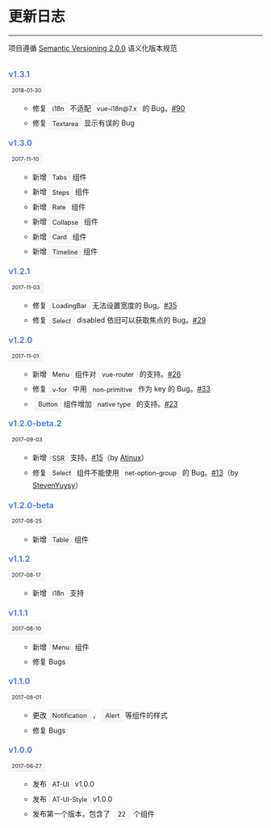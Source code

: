 
# 更新日志

----

项目遵循 [Semantic Versioning 2.0.0](http://semver.org/lang/zh-CN/) 语义化版本规范

<div class="row changelog">
  <net-timeline>
    <net-timeline-item>
      <p class="head">v1.3.1</p>
      <p class="time"><span>2018-01-30</span></p>
      <ul class="content">
        <li>修复<span>i18n</span>不适配<span>vue-i18n@7.x</span>的 Bug。<a href="https://github.com/AT-UI/net-ui/issues/90">#90</a></li>
        <li>修复<span>Textarea</span>显示有误的 Bug</li>
      </ul>
    </net-timeline-item>
    <net-timeline-item color="red">
      <i slot="dot" class="icon icon-award"></i>
      <p class="head">v1.3.0</p>
      <p class="time"><span>2017-11-10</span></p>
      <ul class="content">
        <li>新增<span>Tabs</span>组件</li>
        <li>新增<span>Steps</span>组件</li>
        <li>新增<span>Rate</span>组件</li>
        <li>新增<span>Collapse</span>组件</li>
        <li>新增<span>Card</span>组件</li>
        <li>新增<span>Timeline</span>组件</li>
      </ul>
    </net-timeline-item>
    <net-timeline-item>
      <p class="head">v1.2.1</p>
      <p class="time"><span>2017-11-03</span></p>
      <ul class="content">
        <li>修复<span>LoadingBar</span>无法设置宽度的 Bug。<a href="https://github.com/AT-UI/net-ui/issues/35">#35</a></li>
        <li>修复<span>Select</span>disabled 依旧可以获取焦点的 Bug。<a href="https://github.com/AT-UI/net-ui/issues/29">#29</a></li>
      </ul>
    </net-timeline-item>
    <net-timeline-item color="red">
      <i slot="dot" class="icon icon-award"></i>
      <p class="head">v1.2.0</p>
      <p class="time"><span>2017-11-01</span></p>
      <ul class="content">
        <li>新增<span>Menu</span>组件对<span>vue-router</span>的支持。<a href="https://github.com/AT-UI/net-ui/issues/26">#26</a></li>
        <li>修复<span>v-for</span>中用<span>non-primitive</span>作为 key 的 Bug。<a href="https://github.com/AT-UI/net-ui/issues/33">#33</a></li>
        <li><span>Button</span>组件增加<span>native type</span>的支持。<a href="https://github.com/AT-UI/net-ui/issues/23">#23</a></li>
      </ul>
    </net-timeline-item>
    <net-timeline-item>
      <p class="head">v1.2.0-beta.2</p>
      <p class="time"><span>2017-09-03</span></p>
      <ul class="content">
        <li>新增<span>SSR</span>支持。<a href="https://github.com/AT-UI/net-ui/issues/15">#15</a>（by <a href="https://github.com/Atinux">Atinux</a>）</li>
        <li>修复<span>Select</span>组件不能使用<span>net-option-group</span>的 Bug。<a href="https://github.com/AT-UI/net-ui/issues/13">#13</a>（by <a href="https://github.com/StevenYuysy">StevenYuysy</a>）</li>
      </ul>
    </net-timeline-item>
    <net-timeline-item>
      <p class="head">v1.2.0-beta</p>
      <p class="time"><span>2017-08-25</span></p>
      <ul class="content">
        <li>新增<span>Table</span>组件</li>
      </ul>
    </net-timeline-item>
    <net-timeline-item>
      <p class="head">v1.1.2</p>
      <p class="time"><span>2017-08-17</span></p>
      <ul class="content">
        <li>新增<span>i18n</span>支持</li>
      </ul>
    </net-timeline-item>
    <net-timeline-item>
      <p class="head">v1.1.1</p>
      <p class="time"><span>2017-08-10</span></p>
      <ul class="content">
        <li>新增<span>Menu</span>组件</li>
        <li>修复 Bugs</li>
      </ul>
    </net-timeline-item>
    <net-timeline-item color="red">
      <i slot="dot" class="icon icon-award"></i>
      <p class="head">v1.1.0</p>
      <p class="time"><span>2017-08-01</span></p>
      <ul class="content">
        <li>更改<span>Notification</span>，<span>Alert</span>等组件的样式</li>
        <li>修复 Bugs</li>
      </ul>
    </net-timeline-item>
    <net-timeline-item color="red">
      <i slot="dot" class="icon icon-award"></i>
      <p class="head">v1.0.0</p>
      <p class="time"><span>2017-06-27</span></p>
      <ul class="content">
        <li>发布<span>AT-UI</span>v1.0.0</li>
        <li>发布<span>AT-UI-Style</span>v1.0.0</li>
        <li>发布第一个版本，包含了 <span>22</span> 个组件</li>
      </ul>
    </net-timeline-item>
  </net-timeline>
</div>

<style lang="scss" scoped>
.changelog {
  margin: 32px 0;

  span {
    padding: .3em .5em;
    margin: 0 4px;
    font-size: .9em;
    vertical-align: middle;
    border: 1px solid #ECECEC;
    border-radius: 2px;
    background-color: #F7F7F7;
  }
  .head {
    margin-bottom: 16px;
    color: #4F7DE2;
    font-size: 16px;
    font-weight: bold;
  }
  .time {
    margin: 16px 0;
    font-size: 12px;

    span {
      margin: 0;
    }
  }
  .content {
    li {
      margin: 4px 0;
      margin-left: 24px;
      list-style-type: circle;
      font-size: 14px;
      line-height: 1.8;
    }
  }
}
</style>
